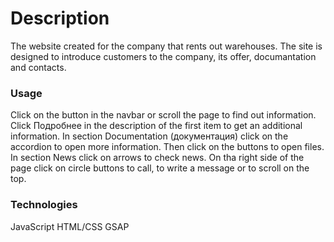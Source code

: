 # Description
The website created for the company that rents out warehouses. The site is designed to introduce сustomers to the company, its offer, documantation and contacts.

### Usage
Click on the button  in the navbar or scroll the page to find out information.
Click Подробнее in the description of the first item to get an additional information.
In section Documentation (документация) click on the accordion to open more information. Then click on the buttons to open files.
In section News click on arrows to check news. 
On tha right side of the page click on circle buttons to call, to write a message or to scroll on the top.

### Technologies
JavaScript
HTML/CSS
GSAP
